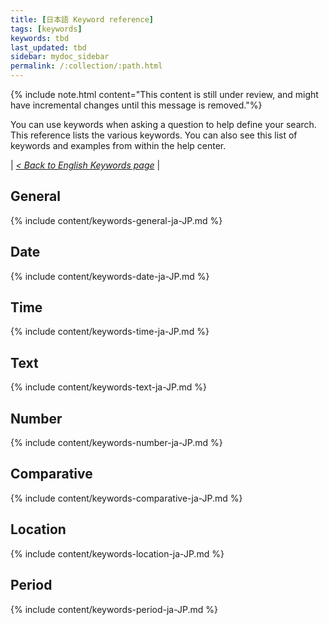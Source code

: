 ```yaml
---
title: [日本語 Keyword reference]
tags: [keywords]
keywords: tbd
last_updated: tbd
sidebar: mydoc_sidebar
permalink: /:collection/:path.html
---
```

{% include note.html content="This content is still under review, and might have incremental changes until this message is removed."%}

You can use keywords when asking a question to help define your search. This reference lists the various keywords. You can also see this list of keywords and examples from within the help center.

| _[< Back to English Keywords page](keywords.html)_ |

## General

{% include content/keywords-general-ja-JP.md %}

## Date

{% include content/keywords-date-ja-JP.md %}

## Time

{% include content/keywords-time-ja-JP.md %}

## Text

{% include content/keywords-text-ja-JP.md %}

## Number

{% include content/keywords-number-ja-JP.md %}

## Comparative

{% include content/keywords-comparative-ja-JP.md %}

## Location

{% include content/keywords-location-ja-JP.md %}

## Period

{% include content/keywords-period-ja-JP.md %}

<!-- ## Help

{% include content/keywords-help-ja-JP.md %} -->
